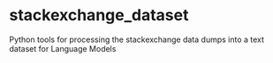 # stackexchange_dataset
Python tools for processing the stackexchange data dumps into a text dataset for Language Models
